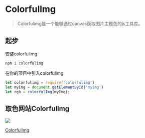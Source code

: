 # ColorfulImg

> Colorfulimg是一个能够通过canvas获取图片主题色的js工具库。

## 起步

安装colorfulimg
```
npm i colorfulimg 
``` 

在你的项目中引入colorfulimg

```js
let colorfulimg = require('colorfulimg') 
let myImg = document.getElementById('myImg')
let rgb = colorfulImg(myImg);
```

## 取色网站ColorfulImg

![](https://upload-images.jianshu.io/upload_images/4337988-7a31067a4eb55336.png?imageMogr2/auto-orient/strip%7CimageView2/2/w/1240)

[ColorfulImg](https://hubingliang.github.io/colorfulImg/dist/)